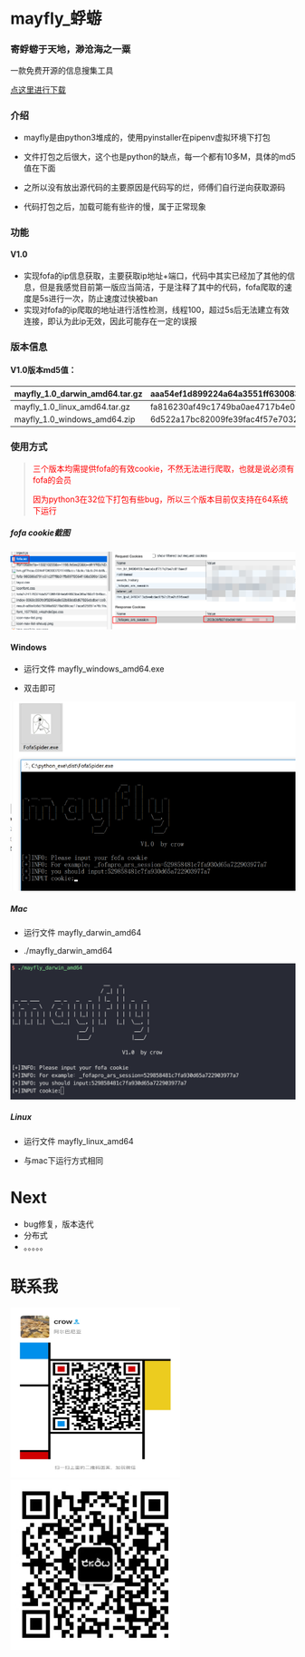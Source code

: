 # mayfly_蜉蝣

### 寄蜉蝣于天地，渺沧海之一粟

一款免费开源的信息搜集工具

[点这里进行下载](https://github.com/crow821/mayfly/releases/tag/1.0)

### 介绍

- mayfly是由python3堆成的，使用pyinstaller在pipenv虚拟环境下打包

- 文件打包之后很大，这个也是python的缺点，每一个都有10多M，具体的md5值在下面

- 之所以没有放出源代码的主要原因是代码写的烂，师傅们自行逆向获取源码

- 代码打包之后，加载可能有些许的慢，属于正常现象

### 功能

#### V1.0 

- 实现fofa的ip信息获取，主要获取ip地址+端口，代码中其实已经加了其他的信息，但是我感觉目前第一版应当简洁，于是注释了其中的代码，fofa爬取的速度是5s进行一次，防止速度过快被ban
- 实现对fofa的ip爬取的地址进行活性检测，线程100，超过5s后无法建立有效连接，即认为此ip无效，因此可能存在一定的误报

### 版本信息

#### V1.0版本md5值：

| mayfly_1.0_darwin_amd64.tar.gz | aaa54ef1d899224a64a3551ff6300834 |
| ------------------------------ | -------------------------------- |
| mayfly_1.0_linux_amd64.tar.gz  | fa816230af49c1749ba0ae4717b4e06e |
| mayfly_1.0_windows_amd64.zip   | 6d522a17bc82009fe39fac4f57e70320 |

### 使用方式

> <font color='red'>三个版本均需提供fofa的有效cookie，不然无法进行爬取，也就是说必须有fofa的会员</font>
>
> <font color='red'>因为python3在32位下打包有些bug，所以三个版本目前仅支持在64系统下运行</font>

##### fofa cookie截图

<img src='pictures/fofa_session.png'>



#### Windows

- 运行文件 mayfly_windows_amd64.exe

- 双击即可

<img src='pictures/windows.png'>

##### Mac

- 运行文件 mayfly_darwin_amd64

- ./mayfly_darwin_amd64

<img src='pictures/mac.png'>

##### Linux

- 运行文件 mayfly_linux_amd64

- 与mac下运行方式相同

# Next

- bug修复，版本迭代
- 分布式
- 。。。。。

# 联系我

<img src='pictures/Wetchat.jpeg' width=300 height=300>

<img src='pictures/gzh.jpg' width=300 height=300>